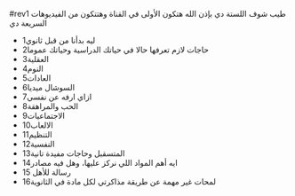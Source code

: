 #rev1
طيب شوف اللستة دي بإذن الله هتكون الأولى في القناة
وهتتكون من الفيديوهات السريعة دي

- 1ليه بدأنا من قبل ثانوي
- 2حاجات لازم تعرفها حالا في حياتك الدراسية وحياتك عموما
- 3العقلية
- 4النوم
- 5العادات
- 6السوشال ميديا
- 7ازاي ارفه عن نفسي
- 8الحب والمراهقة
- 9الاجتماعيات
- 10الالعاب
- 11التنظيم
- 12النفسية
- 13المتسقبل وحاجات مفيدة تانية
- 14ايه أهم المواد اللي نركز عليها، وهل فيه مصادر
- 15 رسالة للأهل
- 16لمحات غير مهمة عن طريقة مذاكرتي لكل مادة في الثانوية
